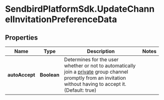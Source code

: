 # SendbirdPlatformSdk.UpdateChannelInvitationPreferenceData

## Properties

Name | Type | Description | Notes
------------ | ------------- | ------------- | -------------
**autoAccept** | **Boolean** | Determines for the user whether or not to automatically join a [private](/docs/chat/v3/platform-api/guides/group-channel#-3-private-vs-public) group channel promptly from an invitation without having to accept it. (Default: true) | 


